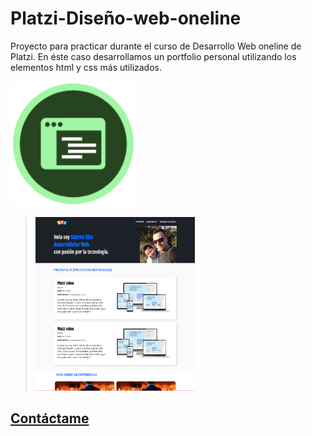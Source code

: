 # Platzi-Diseño-web-oneline
Proyecto para practicar durante el curso de Desarrollo Web oneline de Platzi.
En éste caso desarrollamos un portfolio personal utilizando los elementos html y css más utilizados.


<img src="/img/LogoCurso.webp" alt="Logo del curso" style="width: 200px;">

> <img style="width: 55%;" src="img/CapturaWeb.PNG" alt="Mokup de la pagina">

## [Contáctame](https://www.instagram.com/gabriel.diaz_arg/?hl=es-la)
